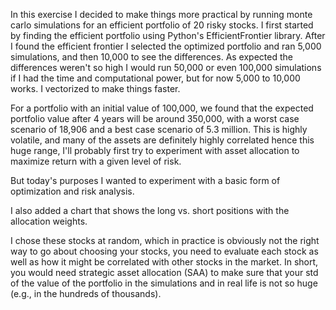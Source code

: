 In this exercise I decided to make things more practical by running monte carlo simulations for an efficient portfolio of 20 risky stocks. I first started by finding the efficient portfolio using Python's
EfficientFrontier library. After I found the efficient frontier I selected the optimized portfolio and ran 5,000 simulations, and then 10,000 to see the differences. As expected the differences weren't so high
I would run 50,000 or even 100,000 simulations if I had the time and computational power, but for now 5,000 to 10,000 works. I vectorized to make things faster.

For a portfolio with an initial value of 100,000, we found that the expected portfolio value after 4 years will be around 350,000, with a worst case scenario of 18,906 and a best case scenario of 5.3 million. 
This is highly volatile, and many of the assets are definitely highly correlated hence this huge range, I'll probably first try to experiment with asset allocation to maximize return with a given level of risk. 

But today's purposes I wanted to experiment with a basic form of optimization and risk analysis. 

I also added a chart that shows the long vs. short positions with the allocation weights. 

I chose these stocks at random, which in practice is obviously not the right way to go about choosing your stocks, you need to evaluate each stock as well as how it might be correlated with other stocks in the market. In short, you would need strategic asset allocation (SAA) to make sure that your std of the value of the portfolio in the simulations and in real life is not so huge (e.g., in the hundreds of thousands). 
